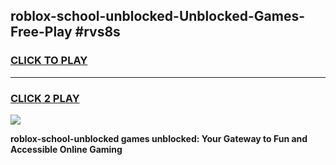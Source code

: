 
## roblox-school-unblocked-Unblocked-Games-Free-Play #rvs8s
<h3>
<a href="https://us.freeplayer.one?title=roblox-school-unblocked&ref=9M">CLICK TO PLAY</a></h3>
<hr>

<h3>
<a href="https://us.freeplayer.one?title=roblox-school-unblocked&ref=9M">CLICK 2 PLAY</a>
  
</h3>

<a href="https://us.freeplayer.one?title=roblox-school-unblocked&ref=9M"><img src="https://clearcache.store/games.png"></a>


**roblox-school-unblocked games unblocked: Your Gateway to Fun and Accessible Online Gaming**

